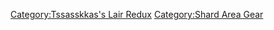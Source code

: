 [Category:Tssasskkas's Lair
Redux](Category:Tssasskkas's_Lair_Redux "wikilink") [Category:Shard Area
Gear](Category:Shard_Area_Gear "wikilink")

